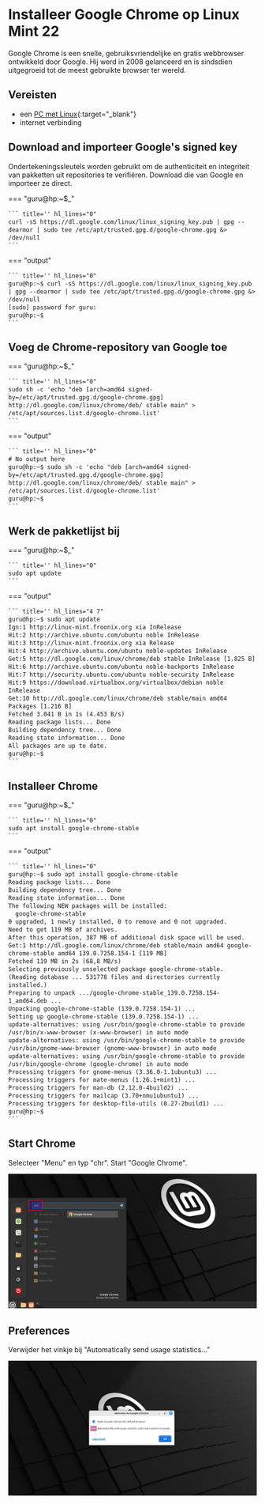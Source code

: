 # Installeer Google Chrome op Linux Mint 22

Google Chrome is een snelle, gebruiksvriendelijke en gratis webbrowser ontwikkeld door Google. Hij werd in 2008 gelanceerd en is sindsdien uitgegroeid tot de meest gebruikte browser ter wereld.

## Vereisten
- een [PC met Linux](../../tutorials/windows11-linuxmint22-dual-boot-uefi/index.md ){:target="_blank"}
- internet verbinding

## Download and importeer Google's signed key
Ondertekeningssleutels worden gebruikt om de authenticiteit en integriteit van pakketten uit repositories te verifiëren. Download die van Google en importeer ze direct.

=== "guru@hp:~$_"

    ``` title='' hl_lines="0"
    curl -sS https://dl.google.com/linux/linux_signing_key.pub | gpg --dearmor | sudo tee /etc/apt/trusted.gpg.d/google-chrome.gpg &> /dev/null
    ```

=== "output"

    ``` title='' hl_lines="0"
    guru@hp:~$ curl -sS https://dl.google.com/linux/linux_signing_key.pub | gpg --dearmor | sudo tee /etc/apt/trusted.gpg.d/google-chrome.gpg &> /dev/null
    [sudo] password for guru:     
    guru@hp:~$ 
    ```

## Voeg de Chrome-repository van Google toe

=== "guru@hp:~$_"

    ``` title='' hl_lines="0"
    sudo sh -c 'echo "deb [arch=amd64 signed-by=/etc/apt/trusted.gpg.d/google-chrome.gpg] http://dl.google.com/linux/chrome/deb/ stable main" > /etc/apt/sources.list.d/google-chrome.list'
    ```

=== "output"

    ``` title='' hl_lines="0"
    # No output here
    guru@hp:~$ sudo sh -c 'echo "deb [arch=amd64 signed-by=/etc/apt/trusted.gpg.d/google-chrome.gpg] http://dl.google.com/linux/chrome/deb/ stable main" > /etc/apt/sources.list.d/google-chrome.list'
    guru@hp:~$ 
    ```

## Werk de pakketlijst bij

=== "guru@hp:~$_"

    ``` title='' hl_lines="0"
    sudo apt update
    ```

=== "output"

    ``` title='' hl_lines="4 7"
    guru@hp:~$ sudo apt update
    Ign:1 http://linux-mint.froonix.org xia InRelease
    Hit:2 http://archive.ubuntu.com/ubuntu noble InRelease                                                    
    Hit:3 http://linux-mint.froonix.org xia Release                                                                                                  
    Hit:4 http://archive.ubuntu.com/ubuntu noble-updates InRelease                                                                                   
    Get:5 http://dl.google.com/linux/chrome/deb stable InRelease [1.825 B]                             
    Hit:6 http://archive.ubuntu.com/ubuntu noble-backports InRelease             
    Hit:7 http://security.ubuntu.com/ubuntu noble-security InRelease
    Hit:9 https://download.virtualbox.org/virtualbox/debian noble InRelease
    Get:10 http://dl.google.com/linux/chrome/deb stable/main amd64 Packages [1.216 B]
    Fetched 3.041 B in 1s (4.453 B/s)
    Reading package lists... Done
    Building dependency tree... Done
    Reading state information... Done
    All packages are up to date.
    guru@hp:~$ 
    ```

## Installeer Chrome

=== "guru@hp:~$_"

    ``` title='' hl_lines="0"
    sudo apt install google-chrome-stable
    ```

=== "output"

    ``` title='' hl_lines="0"
    guru@hp:~$ sudo apt install google-chrome-stable
    Reading package lists... Done
    Building dependency tree... Done
    Reading state information... Done
    The following NEW packages will be installed:
      google-chrome-stable
    0 upgraded, 1 newly installed, 0 to remove and 0 not upgraded.
    Need to get 119 MB of archives.
    After this operation, 387 MB of additional disk space will be used.
    Get:1 http://dl.google.com/linux/chrome/deb stable/main amd64 google-chrome-stable amd64 139.0.7258.154-1 [119 MB]
    Fetched 119 MB in 2s (68,8 MB/s)               
    Selecting previously unselected package google-chrome-stable.
    (Reading database ... 531778 files and directories currently installed.)
    Preparing to unpack .../google-chrome-stable_139.0.7258.154-1_amd64.deb ...
    Unpacking google-chrome-stable (139.0.7258.154-1) ...
    Setting up google-chrome-stable (139.0.7258.154-1) ...
    update-alternatives: using /usr/bin/google-chrome-stable to provide /usr/bin/x-www-browser (x-www-browser) in auto mode
    update-alternatives: using /usr/bin/google-chrome-stable to provide /usr/bin/gnome-www-browser (gnome-www-browser) in auto mode
    update-alternatives: using /usr/bin/google-chrome-stable to provide /usr/bin/google-chrome (google-chrome) in auto mode
    Processing triggers for gnome-menus (3.36.0-1.1ubuntu3) ...
    Processing triggers for mate-menus (1.26.1+mint1) ...
    Processing triggers for man-db (2.12.0-4build2) ...
    Processing triggers for mailcap (3.70+nmu1ubuntu1) ...
    Processing triggers for desktop-file-utils (0.27-2build1) ...
    guru@hp:~$ 
    ```

## Start Chrome
Selecteer "Menu" en typ "chr". Start "Google Chrome".

<img src="menu-chrome.png"/>


## Preferences
Verwijder het vinkje bij "Automatically send usage statistics..."

<img src="no-stats.png"/>
